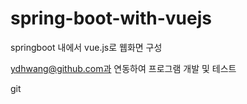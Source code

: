 # spring-boot-with-vuejs
springboot 내에서 vue.js로 웹화면 구성


ydhwang@github.com과 연동하여 프로그램 개발 및 테스트

git 

